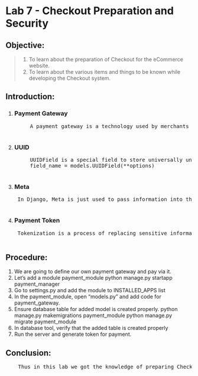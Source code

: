 # **Lab 7 - Checkout Preparation and Security**

## **Objective:**
> 1.  To learn about the preparation of Checkout for the eCommerce website.
> 2. To learn about the various items and things to be known while developing the Checkout system.

## **Introduction:**

1. ### **Payment Gateway**
    <pre>
        A payment gateway is a technology used by merchants to accept debit or credit card purchases from customers. The term includes not only the physical card-reading devices found in brick-and-mortar retail stores but also the payment processing portals found in online stores. It is the front-end technology responsible for sending customer information to the merchant acquiring bank, where the transaction is then processed.
    </pre>

2. ### **UUID**
    <pre>
        UUIDField is a special field to store universally unique identifiers. It uses Python’s UUID class. UUID, Universal Unique Identifier, is a python library that helps in generating random objects of 128 bits as ids. It provides the uniqueness as it generates ids on the basis of time, Computer hardware.
        field_name = models.UUIDField(**options)
    </pre>

3. ### **Meta**
    <pre>
    In Django, Meta is just used to pass information into the process of creating the _meta Options object
    </pre>

4. ### **Payment Token**
    <pre>
    Tokenization is a process of replacing sensitive information with tokens—random strings of characters. Tokens are used to represent cardholder’s information, such as a 16-digit card number or bank account details during the payment process, so the data are passed through a payment gateway without the card details being exposed.
    </pre>

## **Procedure:**

1.  We are going to define our own payment gateway and pay via it.
2. Let’s add a module payment_module
python manage.py startapp payment_manager
3. Go to settings.py and add the module to INSTALLED_APPS list
4. In the payment_module, open “models.py” and add code for payment_gateway.
5. Ensure database table for added model is created properly.
python manage.py makemigrations payment_module
python manage.py migrate payment_module
6. In database tool, verify that the added table is created properly
7.  Run the server and generate token for payment.

## **Conclusion:**
<pre>
    Thus in this lab we got the knowledge of preparing Checkout System, assembling the checkout variables, generating tokens and building a payment gateway for teh consumer and merchant. We also got the knowledge about UUID, render, redirect and @login_required operations to be performed on the Payment Gateway for Checkout system.
</pre>